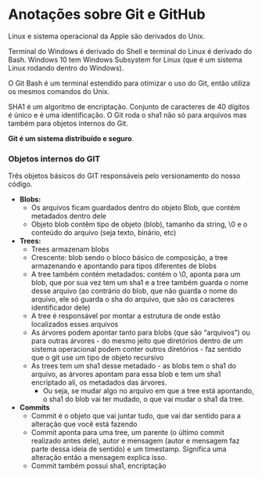 # Anotações sobre Git e GitHub

Linux e sistema operacional da Apple são derivados do Unix.

Terminal do Windows é derivado do Shell e terminal do Linux é derivado do Bash. Windows 10 tem Windows Subsystem for Linux (que é um sistema Linux rodando dentro do Windows).

O Git Bash é um terminal estendido para otimizar o uso do Git, então utiliza os mesmos comandos do Unix.

SHA1 é um algoritmo de encriptação. Conjunto de caracteres de 40 dígitos é único e é uma identificação. O Git roda o sha1 não só para arquivos mas também para objetos internos do Git.

**Git é um sistema distribuído e seguro**.



### Objetos internos do GIT 

Três objetos básicos do GIT responsáveis pelo versionamento do nosso código.

- **Blobs:**
  - Os arquivos ficam guardados dentro do objeto Blob, que contém metadados dentro dele
  - Objeto blob contêm tipo de objeto (blob), tamanho da string, \0 e o conteúdo do arquivo (seja texto, binário, etc)
- **Trees:**
  - Trees armazenam blobs 
  - Crescente: blob sendo o bloco básico de composição, a tree armazenando e apontando para tipos diferentes de blobs
  - A tree também contém metadados: contém o \0, aponta para um blob, que por sua vez tem um sha1 e a tree também guarda o nome desse arquivo (ao contrário do blob, que não guarda o nome do arquivo, ele só guarda o sha do arquivo, que são os caracteres identificador dele)
  - A tree é responsável por montar a estrutura de onde estão localizados esses arquivos
  - As árvores podem apontar tanto para blobs (que são “arquivos”) ou para outras árvores - do mesmo jeito que diretórios dentro de um sistema operacional podem conter outros diretórios - faz sentido que o git use um tipo de objeto recursivo
  - As trees tem um sha1 desse metadado - as blobs tem o sha1 do arquivo, as árvores apontam para essa blob e tem um sha1 encriptado ali, os metadados das árvores.
    - Ou seja, se mudar algo no arquivo em que a tree está apontando, o sha1 do blob vai ter mudado, o que vai mudar o sha1 da tree.
- **Commits**
  - Commit é o objeto que vai juntar tudo, que vai dar sentido para a alteração que você está fazendo
  - Commit aponta para uma tree, um parente (o último commit realizado antes dele), autor e mensagem (autor e mensagem faz parte dessa ideia de sentido) e um timestamp. Significa uma alteração então a mensagem explica isso.
  - Commit também possui sha1, encriptação